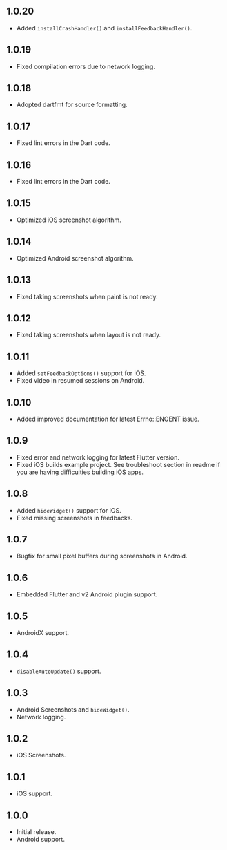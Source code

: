## 1.0.20
* Added `installCrashHandler()` and `installFeedbackHandler()`.

## 1.0.19
* Fixed compilation errors due to network logging.

## 1.0.18
* Adopted dartfmt for source formatting.

## 1.0.17
* Fixed lint errors in the Dart code.

## 1.0.16
* Fixed lint errors in the Dart code.

## 1.0.15
* Optimized iOS screenshot algorithm.

## 1.0.14
* Optimized Android screenshot algorithm.

## 1.0.13
* Fixed taking screenshots when paint is not ready.

## 1.0.12
* Fixed taking screenshots when layout is not ready.

## 1.0.11
* Added `setFeedbackOptions()` support for iOS.
* Fixed video in resumed sessions on Android.

## 1.0.10
* Added improved documentation for latest Errno::ENOENT issue.

## 1.0.9
* Fixed error and network logging for latest Flutter version.
* Fixed iOS builds example project. See troubleshoot section in readme if you are having difficulties building iOS apps.

## 1.0.8
* Added `hideWidget()` support for iOS.
* Fixed missing screenshots in feedbacks.

## 1.0.7
* Bugfix for small pixel buffers during screenshots in Android.

## 1.0.6
* Embedded Flutter and v2 Android plugin support.

## 1.0.5
* AndroidX support.

## 1.0.4
* `disableAutoUpdate()` support.

## 1.0.3
* Android Screenshots and `hideWidget()`.
* Network logging.

## 1.0.2
* iOS Screenshots.

## 1.0.1
* iOS support.

## 1.0.0
* Initial release.
* Android support.
